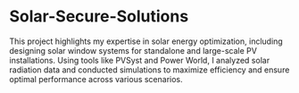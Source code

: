 # Solar-Secure-Solutions
This project highlights my expertise in solar energy optimization, including designing solar window systems for standalone and large-scale PV installations. Using tools like PVSyst and Power World, I analyzed solar radiation data and conducted simulations to maximize efficiency and ensure optimal performance across various scenarios.
